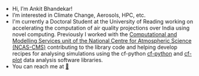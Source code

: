 - Hi, I’m Ankit Bhandekar!
- I’m interested in Climate Change, Aerosols, HPC, etc.
- I'm currently a Doctoral Student at the University of Reading working on accelerating the computation of air quality projections over India using novel computing. Previously I worked with the [Computational and Modelling Services unit of the National Centre for Atmospheric Science (NCAS-CMS)](https://cms.ncas.ac.uk/) contributing to the library code and helping develop recipes for analysing simulations using the cf-python [cf-python](https://ncas-cms.github.io/cf-python) and [cf-plot](https://ajheaps.github.io/cf-plot) data analysis software libraries. 
- You can reach me at [:incoming_envelope:](mailto:ankit.r.bhandekar@pgr.reading.ac.uk)
<!---
bewithankit/bewithankit is a ✨ special ✨ repository because its `README.md` (this file) appears on your GitHub profile.
You can click the Preview link to take a look at your changes.
--->

<!---
- 🌱 I’m currently learning ... 
- 💞️ I’m looking to collaborate on ...
--->
